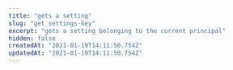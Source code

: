 ```yaml
---
title: "gets a setting"
slug: "get_settings-key"
excerpt: "gets a setting belonging to the current principal"
hidden: false
createdAt: "2021-01-19T14:11:50.754Z"
updatedAt: "2021-01-19T14:11:50.754Z"
---
```

